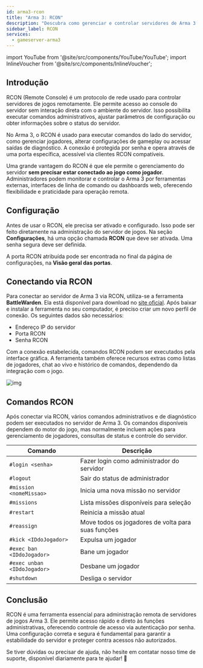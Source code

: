 ```yaml
---
id: arma3-rcon
title: "Arma 3: RCON"
description: "Descubra como gerenciar e controlar servidores de Arma 3 remotamente e com segurança, sem precisar entrar no jogo → Saiba mais agora"
sidebar_label: RCON
services:
  - gameserver-arma3
---
```


import YouTube from '@site/src/components/YouTube/YouTube';
import InlineVoucher from '@site/src/components/InlineVoucher';

## Introdução

RCON (Remote Console) é um protocolo de rede usado para controlar servidores de jogos remotamente. Ele permite acesso ao console do servidor sem interação direta com o ambiente do servidor. Isso possibilita executar comandos administrativos, ajustar parâmetros de configuração ou obter informações sobre o status do servidor.

No Arma 3, o RCON é usado para executar comandos do lado do servidor, como gerenciar jogadores, alterar configurações de gameplay ou acessar saídas de diagnóstico. A conexão é protegida por senha e opera através de uma porta específica, acessível via clientes RCON compatíveis.

Uma grande vantagem do RCON é que ele permite o gerenciamento do servidor **sem precisar estar conectado ao jogo como jogador**. Administradores podem monitorar e controlar o Arma 3 por ferramentas externas, interfaces de linha de comando ou dashboards web, oferecendo flexibilidade e praticidade para operação remota.

<InlineVoucher />

## Configuração

Antes de usar o RCON, ele precisa ser ativado e configurado. Isso pode ser feito diretamente na administração do servidor de jogos. Na seção **Configurações**, há uma opção chamada **RCON** que deve ser ativada. Uma senha segura deve ser definida.

A porta RCON atribuída pode ser encontrada no final da página de configurações, na **Visão geral das portas**. 



## Conectando via RCON

Para conectar ao servidor de Arma 3 via RCON, utiliza-se a ferramenta **BattleWarden**. Ela está disponível para download no [site oficial](https://www.battlewarden.net). Após baixar e instalar a ferramenta no seu computador, é preciso criar um novo perfil de conexão. Os seguintes dados são necessários:

- Endereço IP do servidor  
- Porta RCON 
- Senha RCON

Com a conexão estabelecida, comandos RCON podem ser executados pela interface gráfica. A ferramenta também oferece recursos extras como listas de jogadores, chat ao vivo e histórico de comandos, dependendo da integração com o jogo.

![img](https://screensaver01.zap-hosting.com/index.php/s/P9S3rx3GFWkAo3G/preview)



## Comandos RCON

Após conectar via RCON, vários comandos administrativos e de diagnóstico podem ser executados no servidor de Arma 3. Os comandos disponíveis dependem do motor do jogo, mas normalmente incluem ações para gerenciamento de jogadores, consultas de status e controle do servidor.

| Comando                         | Descrição                                        |
|----------------------------------|----------------------------------------------------|
| `#login <senha>`             | Fazer login como administrador do servidor                             |
| `#logout`                       | Sair do status de administrador                            |
| `#mission <nomeMissao>`       | Inicia uma nova missão no servidor                 |
| `#missions`                    | Lista missões disponíveis para seleção            |
| `#restart`                     | Reinicia a missão atual                       |
| `#reassign`                    | Move todos os jogadores de volta para suas funções          |
| `#kick <IDdoJogador>`             | Expulsa um jogador                                     |
| `#exec ban <IDdoJogador>`         | Bane um jogador                                      |
| `#exec unban <IDdoJogador>`       | Desbane um jogador                                    |
| `#shutdown`                    | Desliga o servidor                              |



## Conclusão

RCON é uma ferramenta essencial para administração remota de servidores de jogos Arma 3. Ele permite acesso rápido e direto às funções administrativas, oferecendo controle de acesso via autenticação por senha. Uma configuração correta e segura é fundamental para garantir a estabilidade do servidor e proteger contra acessos não autorizados.

Se tiver dúvidas ou precisar de ajuda, não hesite em contatar nosso time de suporte, disponível diariamente para te ajudar! 🙂

<InlineVoucher />